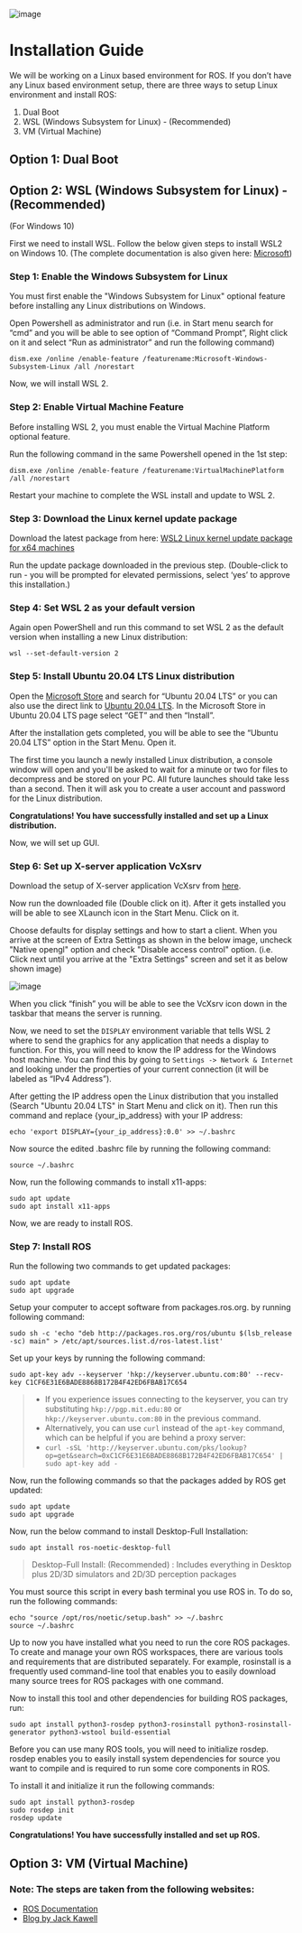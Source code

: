 ![image](../images/TL_Header.png)

# **Installation Guide**

We will be working on a Linux based environment for ROS. If you don’t have any Linux based environment setup, there are three ways to setup Linux environment and install ROS: <br>

1. Dual Boot
2. WSL (Windows Subsystem for Linux) - (Recommended)
3. VM (Virtual Machine)

## **Option 1: Dual Boot**

## **Option 2: WSL (Windows Subsystem for Linux) - (Recommended)**
(For Windows 10)

First we need to install WSL. Follow the below given steps to install WSL2 on Windows 10. (The complete documentation is also given here: [Microsoft](https://docs.microsoft.com/en-us/windows/wsl/install-win10))

### **Step 1: Enable the Windows Subsystem for Linux**

You must first enable the "Windows Subsystem for Linux" optional feature before installing any Linux distributions on Windows.

Open Powershell as administrator and run (i.e. in Start menu search for “cmd” and you will be able to see option of “Command Prompt”, Right click on it and select “Run as administrator” and run the following command)

`dism.exe /online /enable-feature /featurename:Microsoft-Windows-Subsystem-Linux /all /norestart`

Now, we will install WSL 2.

### **Step 2: Enable Virtual Machine Feature**

Before installing WSL 2, you must enable the Virtual Machine Platform optional feature.

Run the following command in the same Powershell opened in the 1st step:

`dism.exe /online /enable-feature /featurename:VirtualMachinePlatform /all /norestart`

Restart your machine to complete the WSL install and update to WSL 2.

### **Step 3: Download the Linux kernel update package**

Download the latest package from here: [WSL2 Linux kernel update package for x64 machines](https://wslstorestorage.blob.core.windows.net/wslblob/wsl_update_x64.msi)

Run the update package downloaded in the previous step. (Double-click to run - you will be prompted for elevated permissions, select ‘yes’ to approve this installation.)

### **Step 4: Set WSL 2 as your default version**

Again open PowerShell and run this command to set WSL 2 as the default version when installing a new Linux distribution:

`wsl --set-default-version 2`

### **Step 5: Install Ubuntu 20.04 LTS Linux distribution**

Open the [Microsoft Store](https://aka.ms/wslstore) and search for “Ubuntu 20.04 LTS” or you can also use the direct link to [Ubuntu 20.04 LTS](https://www.microsoft.com/en-in/p/ubuntu-2004-lts/9n6svws3rx71?rtc=1#activetab=pivot:overviewtab). In the Microsoft Store in Ubuntu 20.04 LTS page select “GET” and then “Install”.

After the installation gets completed, you will be able to see the “Ubuntu 20.04 LTS” option in the Start Menu. Open it.

The first time you launch a newly installed Linux distribution, a console window will open and you'll be asked to wait for a minute or two for files to decompress and be stored on your PC. All future launches should take less than a second. Then it will ask you to create a user account and password for the Linux distribution.

**Congratulations! You have successfully installed and set up a Linux distribution.**

Now, we will set up GUI.

### **Step 6: Set up X-server application VcXsrv**

Download the setup of X-server application VcXsrv from [here](https://sourceforge.net/projects/vcxsrv/).

Now run the downloaded file (Double click on it). After it gets installed you will be able to see XLaunch icon in the Start Menu. Click on it. 

Choose defaults for display settings and how to start a client. When you arrive at the screen of Extra Settings as shown in the below image, uncheck "Native opengl" option and check "Disable access control" option. (i.e. Click next until you arrive at the "Extra Settings" screen and set it as below shown image)

![image](../images/XLaunch_setup.PNG)

When you click “finish” you will be able to see the VcXsrv icon down in the taskbar that means the server is running.

Now, we need to set the `DISPLAY` environment variable that tells WSL 2 where to send the graphics for any application that needs a display to function. For this, you will need to know the IP address for the Windows host machine. You can find this by going to `Settings -> Network & Internet` and looking under the properties of your current connection (it will be labeled as “IPv4 Address”). 

After getting the IP address open the Linux distribution that you installed (Search "Ubuntu 20.04 LTS" in Start Menu and click on it). Then run this command and replace {your_ip_address} with your IP address:

`echo 'export DISPLAY={your_ip_address}:0.0' >> ~/.bashrc`

Now source the edited .bashrc file by running the following command:

`source ~/.bashrc`

Now, run the following commands to install x11-apps:

`sudo apt update` <br>
`sudo apt install x11-apps`

Now, we are ready to install ROS.

### **Step 7: Install ROS**

Run the following two commands to get updated packages:

`sudo apt update` <br>
`sudo apt upgrade`

Setup your computer to accept software from packages.ros.org. by running following command:

`sudo sh -c 'echo "deb http://packages.ros.org/ros/ubuntu $(lsb_release -sc) main" > /etc/apt/sources.list.d/ros-latest.list'`

Set up your keys by running the following command:

`sudo apt-key adv --keyserver 'hkp://keyserver.ubuntu.com:80' --recv-key C1CF6E31E6BADE8868B172B4F42ED6FBAB17C654`

> - If you experience issues connecting to the keyserver, you can try substituting `hkp://pgp.mit.edu:80` or `hkp://keyserver.ubuntu.com:80` in the previous command. 
> - Alternatively, you can use `curl` instead of the `apt-key` command, which can be helpful if you are behind a proxy server:
> - `curl -sSL 'http://keyserver.ubuntu.com/pks/lookup?op=get&search=0xC1CF6E31E6BADE8868B172B4F42ED6FBAB17C654' | sudo apt-key add -`

Now, run the following commands so that the packages added by ROS get updated:

`sudo apt update` <br>
`sudo apt upgrade`

Now, run the below command to install Desktop-Full Installation:

`sudo apt install ros-noetic-desktop-full`

> Desktop-Full Install: (Recommended) : Includes everything in Desktop plus 2D/3D simulators and 2D/3D perception packages

You must source this script in every bash terminal you use ROS in. To do so, run the following commands:

`echo "source /opt/ros/noetic/setup.bash" >> ~/.bashrc` <br>
`source ~/.bashrc`

Up to now you have installed what you need to run the core ROS packages. To create and manage your own ROS workspaces, there are various tools and requirements that are distributed separately. For example, rosinstall is a frequently used command-line tool that enables you to easily download many source trees for ROS packages with one command.

Now to install this tool and other dependencies for building ROS packages, run:

`sudo apt install python3-rosdep python3-rosinstall python3-rosinstall-generator python3-wstool build-essential`

Before you can use many ROS tools, you will need to initialize rosdep. rosdep enables you to easily install system dependencies for source you want to compile and is required to run some core components in ROS.

To install it and initialize it run the following commands:

`sudo apt install python3-rosdep` <br>
`sudo rosdep init` <br>
`rosdep update`

**Congratulations! You have successfully installed and set up ROS.** 

## **Option 3: VM (Virtual Machine)**

### **Note**: The steps are taken from the following websites:
- [ROS Documentation](http://wiki.ros.org/noetic/Installation/Ubuntu)
- [Blog by Jack Kawell](https://jack-kawell.com/2020/06/12/ros-wsl2/)